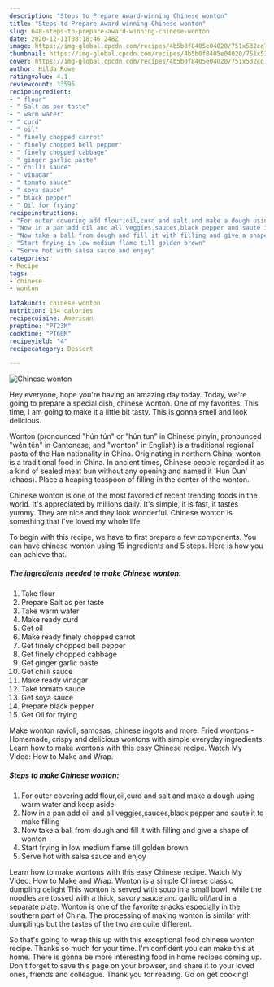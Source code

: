 ```yaml
---
description: "Steps to Prepare Award-winning Chinese wonton"
title: "Steps to Prepare Award-winning Chinese wonton"
slug: 648-steps-to-prepare-award-winning-chinese-wonton
date: 2020-12-11T08:18:46.248Z
image: https://img-global.cpcdn.com/recipes/4b5b0f8405e04020/751x532cq70/chinese-wonton-recipe-main-photo.jpg
thumbnail: https://img-global.cpcdn.com/recipes/4b5b0f8405e04020/751x532cq70/chinese-wonton-recipe-main-photo.jpg
cover: https://img-global.cpcdn.com/recipes/4b5b0f8405e04020/751x532cq70/chinese-wonton-recipe-main-photo.jpg
author: Hilda Rowe
ratingvalue: 4.1
reviewcount: 33595
recipeingredient:
- " flour"
- " Salt as per taste"
- " warm water"
- " curd"
- " oil"
- " finely chopped carrot"
- " finely chopped bell pepper"
- " finely chopped cabbage"
- " ginger garlic paste"
- " chilli sauce"
- " vinagar"
- " tomato sauce"
- " soya sauce"
- " black pepper"
- " Oil for frying"
recipeinstructions:
- "For outer covering add flour,oil,curd and salt and make a dough using warm water and keep aside"
- "Now in a pan add oil and all veggies,sauces,black pepper and saute it to make filling"
- "Now take a ball from dough and fill it with filling and give a shape of wonton"
- "Start frying in low medium flame till golden brown"
- "Serve hot with salsa sauce and enjoy"
categories:
- Recipe
tags:
- chinese
- wonton

katakunci: chinese wonton 
nutrition: 134 calories
recipecuisine: American
preptime: "PT23M"
cooktime: "PT60M"
recipeyield: "4"
recipecategory: Dessert

---
```



![Chinese wonton](https://img-global.cpcdn.com/recipes/4b5b0f8405e04020/751x532cq70/chinese-wonton-recipe-main-photo.jpg)

Hey everyone, hope you're having an amazing day today. Today, we're going to prepare a special dish, chinese wonton. One of my favorites. This time, I am going to make it a little bit tasty. This is gonna smell and look delicious.

Wonton (pronounced &#34;hún tún&#34; or &#34;hún tun&#34; in Chinese pinyin, pronounced &#34;wěn tēn&#34; in Cantonese, and &#34;wonton&#34; in English) is a traditional regional pasta of the Han nationality in China. Originating in northern China, wonton is a traditional food in China. In ancient times, Chinese people regarded it as a kind of sealed meat bun without any opening and named it &#39;Hun Dun&#39; (chaos). Place a heaping teaspoon of filling in the center of the wonton.

Chinese wonton is one of the most favored of recent trending foods in the world. It's appreciated by millions daily. It's simple, it is fast, it tastes yummy. They are nice and they look wonderful. Chinese wonton is something that I've loved my whole life.


To begin with this recipe, we have to first prepare a few components. You can have chinese wonton using 15 ingredients and 5 steps. Here is how you can achieve that.

<!--inarticleads1-->

##### The ingredients needed to make Chinese wonton:

1. Take  flour
1. Prepare  Salt as per taste
1. Take  warm water
1. Make ready  curd
1. Get  oil
1. Make ready  finely chopped carrot
1. Get  finely chopped bell pepper
1. Get  finely chopped cabbage
1. Get  ginger garlic paste
1. Get  chilli sauce
1. Make ready  vinagar
1. Take  tomato sauce
1. Get  soya sauce
1. Prepare  black pepper
1. Get  Oil for frying


Make wonton ravioli, samosas, chinese ingots and more. Fried wontons - Homemade, crispy and delicious wontons with simple everyday ingredients. Learn how to make wontons with this easy Chinese recipe. Watch My Video: How to Make and Wrap. 

<!--inarticleads2-->

##### Steps to make Chinese wonton:

1. For outer covering add flour,oil,curd and salt and make a dough using warm water and keep aside
1. Now in a pan add oil and all veggies,sauces,black pepper and saute it to make filling
1. Now take a ball from dough and fill it with filling and give a shape of wonton
1. Start frying in low medium flame till golden brown
1. Serve hot with salsa sauce and enjoy


Learn how to make wontons with this easy Chinese recipe. Watch My Video: How to Make and Wrap. Wonton is a simple Chinese classic dumpling delight This wonton is served with soup in a small bowl, while the noodles are tossed with a thick, savory sauce and garlic oil/lard in a separate plate. Wonton is one of the favorite snacks especially in the southern part of China. The processing of making wonton is similar with dumplings but the tastes of the two are quite different. 

So that's going to wrap this up with this exceptional food chinese wonton recipe. Thanks so much for your time. I'm confident you can make this at home. There is gonna be more interesting food in home recipes coming up. Don't forget to save this page on your browser, and share it to your loved ones, friends and colleague. Thank you for reading. Go on get cooking!
